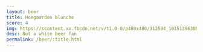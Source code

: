 ```yaml
---
layout: beer
title: Hoegaarden blanche
score: 4
img: https://scontent.xx.fbcdn.net/v/t1.0-0/p480x480/312594_10151396305888745_722386464_n.jpg?oh=f9f95f432d3be51d8bb305ffa1706525&oe=586ABC5A
desc: Not a white beer fan
permalink: /beer/:title.html
---
```

